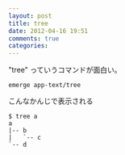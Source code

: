 ```yaml
---
layout: post
title: tree
date: 2012-04-16 19:51
comments: true
categories: 
---
```


"tree" っていうコマンドが面白い。

    emerge app-text/tree
	
こんなかんじで表示される

    $ tree a
    a
    |-- b
    |   `-- c
    `-- d
